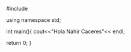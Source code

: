 #include <iostream>

using namespace std;

int main(){
  cout<<"Hola Nahir Caceres"<< endl;

return 0;
}
